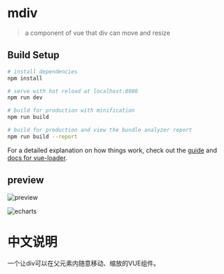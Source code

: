 # mdiv

> a component of vue that div can move and resize

## Build Setup

``` bash
# install dependencies
npm install

# serve with hot reload at localhost:8080
npm run dev

# build for production with minification
npm run build

# build for production and view the bundle analyzer report
npm run build --report
```

For a detailed explanation on how things work, check out the [guide](http://vuejs-templates.github.io/webpack/) and [docs for vue-loader](http://vuejs.github.io/vue-loader).


## preview

![preview](https://user-images.githubusercontent.com/4559753/37556223-d1236a46-2a2d-11e8-814a-e1baba8bcd84.gif)

![echarts](https://user-images.githubusercontent.com/4559753/37564248-b31edf22-2acc-11e8-898f-05d38324ecde.gif)



# 中文说明

一个让div可以在父元素内随意移动、缩放的VUE组件。
